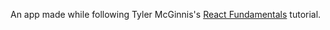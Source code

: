 An app made while following Tyler McGinnis's [React Fundamentals](https://reacttraining.com/online/react-fundamentals) tutorial.
